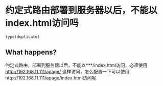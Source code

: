 # 约定式路由部署到服务器以后，不能以index.html访问吗

`type(duplicate)`

  <!--
感谢您向我们反馈问题，为了高效的解决问题，我们期望你能提供以下信息：
-->

## What happens?

约定式路由，部署到服务器以后，不能以\*\*\*/index.html访问，必须使用 http://192.168.11.111/apage/ 这样访问，怎么配置一下可以使用http://192.168.11.111/apage/index.html访问呢
